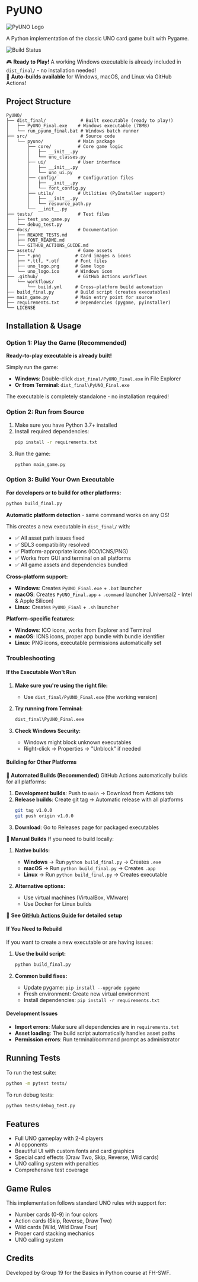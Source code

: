 # PyUNO

![PyUNO Logo](assets/uno_logo.png)

A Python implementation of the classic UNO card game built with Pygame.

![Build Status](https://github.com/YOUR_USERNAME/PyUNO/actions/workflows/build.yml/badge.svg)

🎮 **Ready to Play!** A working Windows executable is already included in `dist_final/` - no installation needed!  
🤖 **Auto-builds available** for Windows, macOS, and Linux via GitHub Actions!

## Project Structure

```
PyUNO/
├── dist_final/             # Built executable (ready to play!)
│   ├── PyUNO_Final.exe    # Windows executable (78MB)
│   └── run_pyuno_final.bat # Windows batch runner
├── src/                    # Source code
│   └── pyuno/             # Main package
│       ├── core/          # Core game logic
│       │   ├── __init__.py
│       │   └── uno_classes.py
│       ├── ui/            # User interface
│       │   ├── __init__.py
│       │   └── uno_ui.py
│       ├── config/        # Configuration files
│       │   ├── __init__.py
│       │   └── font_config.py
│       ├── utils/         # Utilities (PyInstaller support)
│       │   ├── __init__.py
│       │   └── resource_path.py
│       └── __init__.py
├── tests/                 # Test files
│   ├── test_uno_game.py
│   └── debug_test.py
├── docs/                  # Documentation
│   ├── README_TESTS.md
│   ├── FONT_README.md
│   └── GITHUB_ACTIONS_GUIDE.md
├── assets/                # Game assets
│   ├── *.png             # Card images & icons
│   ├── *.ttf, *.otf      # Font files
│   ├── uno_logo.png      # Game logo
│   └── uno_logo.ico      # Windows icon
├── .github/               # GitHub Actions workflows
│   └── workflows/
│       └── build.yml     # Cross-platform build automation
├── build_final.py        # Build script (creates executables)
├── main_game.py          # Main entry point for source
├── requirements.txt      # Dependencies (pygame, pyinstaller)
└── LICENSE
```

## Installation & Usage

### Option 1: Play the Game (Recommended)
**Ready-to-play executable is already built!**

Simply run the game:
- **Windows**: Double-click `dist_final/PyUNO_Final.exe` in File Explorer
- **Or from Terminal**: `dist_final\PyUNO_Final.exe`

The executable is completely standalone - no installation required!

### Option 2: Run from Source
1. Make sure you have Python 3.7+ installed
2. Install required dependencies:
   ```bash
   pip install -r requirements.txt
   ```
3. Run the game:
   ```bash
   python main_game.py
   ```

### Option 3: Build Your Own Executable

**For developers or to build for other platforms:**

```bash
python build_final.py
```

**Automatic platform detection** - same command works on any OS!

This creates a new executable in `dist_final/` with:
- ✅ All asset path issues fixed
- ✅ SDL3 compatibility resolved  
- ✅ Platform-appropriate icons (ICO/ICNS/PNG)
- ✅ Works from GUI and terminal on all platforms
- ✅ All game assets and dependencies bundled

**Cross-platform support:**
- **Windows**: Creates `PyUNO_Final.exe` + `.bat` launcher
- **macOS**: Creates `PyUNO_Final.app` + `.command` launcher (Universal2 - Intel & Apple Silicon)  
- **Linux**: Creates `PyUNO_Final` + `.sh` launcher

**Platform-specific features:**
- **Windows**: ICO icons, works from Explorer and Terminal
- **macOS**: ICNS icons, proper app bundle with bundle identifier
- **Linux**: PNG icons, executable permissions automatically set

### Troubleshooting

#### If the Executable Won't Run
1. **Make sure you're using the right file:**
   - Use `dist_final/PyUNO_Final.exe` (the working version)
   
2. **Try running from Terminal:**
   ```bash
   dist_final\PyUNO_Final.exe
   ```

3. **Check Windows Security:**
   - Windows might block unknown executables
   - Right-click → Properties → "Unblock" if needed

#### Building for Other Platforms

**🤖 Automated Builds (Recommended)**
GitHub Actions automatically builds for all platforms:

1. **Development builds**: Push to `main` → Download from Actions tab
2. **Release builds**: Create git tag → Automatic release with all platforms
   ```bash
   git tag v1.0.0
   git push origin v1.0.0
   ```
3. **Download**: Go to Releases page for packaged executables

**🔧 Manual Builds**
If you need to build locally:

1. **Native builds:**
   - **Windows** → Run `python build_final.py` → Creates `.exe`
   - **macOS** → Run `python build_final.py` → Creates `.app`
   - **Linux** → Run `python build_final.py` → Creates executable

2. **Alternative options:**
   - Use virtual machines (VirtualBox, VMware)
   - Use Docker for Linux builds

📖 **See [GitHub Actions Guide](docs/GITHUB_ACTIONS_GUIDE.md) for detailed setup**

#### If You Need to Rebuild
If you want to create a new executable or are having issues:

1. **Use the build script:**
   ```bash
   python build_final.py
   ```

2. **Common build fixes:**
   - Update pygame: `pip install --upgrade pygame`
   - Fresh environment: Create new virtual environment
   - Install dependencies: `pip install -r requirements.txt`

#### Development Issues
- **Import errors**: Make sure all dependencies are in `requirements.txt`
- **Asset loading**: The build script automatically handles asset paths
- **Permission errors**: Run terminal/command prompt as administrator

## Running Tests

To run the test suite:
```bash
python -m pytest tests/
```

To run debug tests:
```bash
python tests/debug_test.py
```

## Features

- Full UNO gameplay with 2-4 players
- AI opponents
- Beautiful UI with custom fonts and card graphics
- Special card effects (Draw Two, Skip, Reverse, Wild cards)
- UNO calling system with penalties
- Comprehensive test coverage

## Game Rules

This implementation follows standard UNO rules with support for:
- Number cards (0-9) in four colors
- Action cards (Skip, Reverse, Draw Two)
- Wild cards (Wild, Wild Draw Four)
- Proper card stacking mechanics
- UNO calling system

## Credits

Developed by Group 19 for the Basics in Python course at FH-SWF. 
